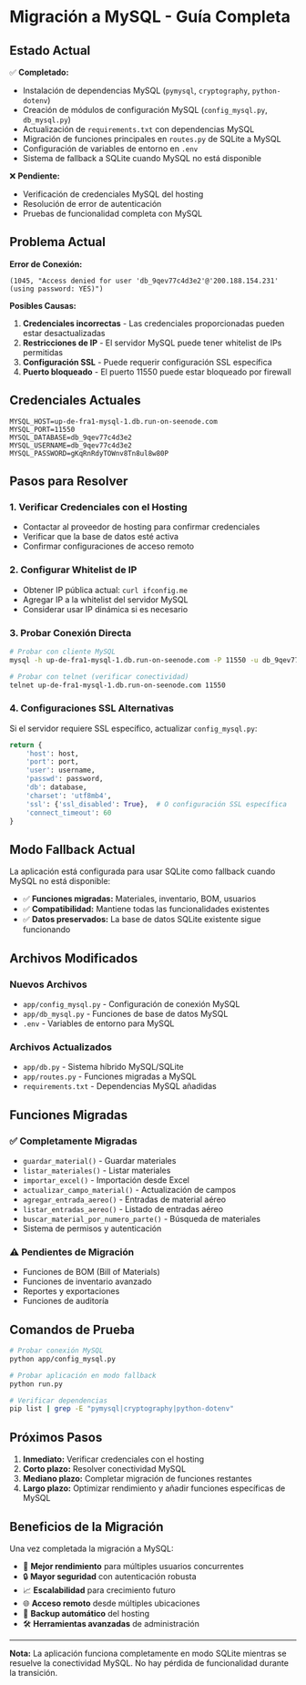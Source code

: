 # Migración a MySQL - Guía Completa

## Estado Actual

✅ **Completado:**
- Instalación de dependencias MySQL (`pymysql`, `cryptography`, `python-dotenv`)
- Creación de módulos de configuración MySQL (`config_mysql.py`, `db_mysql.py`)
- Actualización de `requirements.txt` con dependencias MySQL
- Migración de funciones principales en `routes.py` de SQLite a MySQL
- Configuración de variables de entorno en `.env`
- Sistema de fallback a SQLite cuando MySQL no está disponible

❌ **Pendiente:**
- Verificación de credenciales MySQL del hosting
- Resolución de error de autenticación
- Pruebas de funcionalidad completa con MySQL

## Problema Actual

**Error de Conexión:**
```
(1045, "Access denied for user 'db_9qev77c4d3e2'@'200.188.154.231' (using password: YES)")
```

**Posibles Causas:**
1. **Credenciales incorrectas** - Las credenciales proporcionadas pueden estar desactualizadas
2. **Restricciones de IP** - El servidor MySQL puede tener whitelist de IPs permitidas
3. **Configuración SSL** - Puede requerir configuración SSL específica
4. **Puerto bloqueado** - El puerto 11550 puede estar bloqueado por firewall

## Credenciales Actuales

```env
MYSQL_HOST=up-de-fra1-mysql-1.db.run-on-seenode.com
MYSQL_PORT=11550
MYSQL_DATABASE=db_9qev77c4d3e2
MYSQL_USERNAME=db_9qev77c4d3e2
MYSQL_PASSWORD=gKqRnRdyTOWnv8Tn8ul8w80P
```

## Pasos para Resolver

### 1. Verificar Credenciales con el Hosting
- Contactar al proveedor de hosting para confirmar credenciales
- Verificar que la base de datos esté activa
- Confirmar configuraciones de acceso remoto

### 2. Configurar Whitelist de IP
- Obtener IP pública actual: `curl ifconfig.me`
- Agregar IP a la whitelist del servidor MySQL
- Considerar usar IP dinámica si es necesario

### 3. Probar Conexión Directa
```bash
# Probar con cliente MySQL
mysql -h up-de-fra1-mysql-1.db.run-on-seenode.com -P 11550 -u db_9qev77c4d3e2 -p db_9qev77c4d3e2

# Probar con telnet (verificar conectividad)
telnet up-de-fra1-mysql-1.db.run-on-seenode.com 11550
```

### 4. Configuraciones SSL Alternativas
Si el servidor requiere SSL específico, actualizar `config_mysql.py`:
```python
return {
    'host': host,
    'port': port,
    'user': username,
    'passwd': password,
    'db': database,
    'charset': 'utf8mb4',
    'ssl': {'ssl_disabled': True},  # O configuración SSL específica
    'connect_timeout': 60
}
```

## Modo Fallback Actual

La aplicación está configurada para usar SQLite como fallback cuando MySQL no está disponible:

- ✅ **Funciones migradas:** Materiales, inventario, BOM, usuarios
- ✅ **Compatibilidad:** Mantiene todas las funcionalidades existentes
- ✅ **Datos preservados:** La base de datos SQLite existente sigue funcionando

## Archivos Modificados

### Nuevos Archivos
- `app/config_mysql.py` - Configuración de conexión MySQL
- `app/db_mysql.py` - Funciones de base de datos MySQL
- `.env` - Variables de entorno para MySQL

### Archivos Actualizados
- `app/db.py` - Sistema híbrido MySQL/SQLite
- `app/routes.py` - Funciones migradas a MySQL
- `requirements.txt` - Dependencias MySQL añadidas

## Funciones Migradas

### ✅ Completamente Migradas
- `guardar_material()` - Guardar materiales
- `listar_materiales()` - Listar materiales
- `importar_excel()` - Importación desde Excel
- `actualizar_campo_material()` - Actualización de campos
- `agregar_entrada_aereo()` - Entradas de material aéreo
- `listar_entradas_aereo()` - Listado de entradas aéreo
- `buscar_material_por_numero_parte()` - Búsqueda de materiales
- Sistema de permisos y autenticación

### ⚠️ Pendientes de Migración
- Funciones de BOM (Bill of Materials)
- Funciones de inventario avanzado
- Reportes y exportaciones
- Funciones de auditoría

## Comandos de Prueba

```bash
# Probar conexión MySQL
python app/config_mysql.py

# Probar aplicación en modo fallback
python run.py

# Verificar dependencias
pip list | grep -E "pymysql|cryptography|python-dotenv"
```

## Próximos Pasos

1. **Inmediato:** Verificar credenciales con el hosting
2. **Corto plazo:** Resolver conectividad MySQL
3. **Mediano plazo:** Completar migración de funciones restantes
4. **Largo plazo:** Optimizar rendimiento y añadir funciones específicas de MySQL

## Beneficios de la Migración

Una vez completada la migración a MySQL:
- 🚀 **Mejor rendimiento** para múltiples usuarios concurrentes
- 🔒 **Mayor seguridad** con autenticación robusta
- 📈 **Escalabilidad** para crecimiento futuro
- 🌐 **Acceso remoto** desde múltiples ubicaciones
- 🔄 **Backup automático** del hosting
- 🛠️ **Herramientas avanzadas** de administración

---

**Nota:** La aplicación funciona completamente en modo SQLite mientras se resuelve la conectividad MySQL. No hay pérdida de funcionalidad durante la transición.